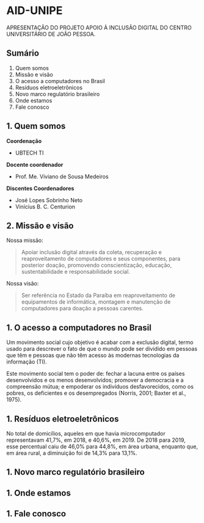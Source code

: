 # AID-UNIPE

APRESENTAÇÃO DO PROJETO APOIO À INCLUSÃO DIGITAL DO CENTRO UNIVERSITÁRIO DE JOÃO PESSOA.

## Sumário

1. Quem somos
1. Missão e visão
1. O acesso a computadores no Brasil
1. Resíduos eletroeletrônicos
2. Novo marco regulatório brasileiro
3. Onde estamos
4. Fale conosco

## 1. Quem somos

**Coordenação**
* UBTECH TI

**Docente coordenador**

* Prof. Me. Viviano de Sousa Medeiros

**Discentes Coordenadores**

* José Lopes Sobrinho Neto
* Vinícius B. C. Centurion

## 2. Missão e visão

Nossa missão:

> Apoiar inclusão digital através da coleta, recuperação e reaproveitamento  de computadores e seus componentes, para posterior doação, promovendo conscientização, educação, sustentabilidade e responsabilidade social.

Nossa visão:

> Ser referência no Estado da Paraíba em reaproveitamento de equipamentos de informática, montagem e manutenção de computadores para doação a pessoas carentes.

## 1. O acesso a computadores no Brasil

Um movimento social cujo objetivo é acabar com a exclusão digital, termo usado para descrever o fato de que o mundo pode ser dividido em pessoas que têm e pessoas que não têm acesso às modernas tecnologias da informação (TI).

Este movimento social tem o poder de: fechar a lacuna entre os países desenvolvidos e os menos desenvolvidos; promover a democracia e a compreensão mútua; e empoderar os indivíduos desfavorecidos, como os pobres, os deficientes e os desempregados (Norris, 2001; Baxter et al., 1975).

## 1. Resíduos eletroeletrônicos

No total de domicílios, aqueles em que havia microcomputador representavam 41,7%, em 2018, e 40,6%, em 2019. De 2018 para 2019, esse percentual caiu de 46,0% para 44,8%, em área urbana, enquanto que, em área rural, a diminuição foi de 14,3% para 13,1%.

## 1. Novo marco regulatório brasileiro

## 1. Onde estamos



## 1. Fale conosco

